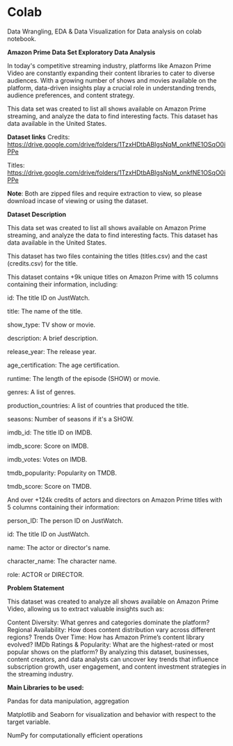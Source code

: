 # Colab
Data Wrangling, EDA &amp; Data Visualization for Data analysis on colab notebook.

**Amazon Prime Data Set Exploratory Data Analysis**

In today's competitive streaming industry, platforms like Amazon Prime Video are constantly expanding their content libraries to cater to diverse audiences. With a growing number of shows and movies available on the platform, data-driven insights play a crucial role in understanding trends, audience preferences, and content strategy.

This data set was created to list all shows available on Amazon Prime streaming, and analyze the data to find interesting facts. This dataset has data available in the United States.

**Dataset links**
Credits: https://drive.google.com/drive/folders/1TzxHDtbABIgsNqM_onkfNE1OSqO0iPPe

Titles: https://drive.google.com/drive/folders/1TzxHDtbABIgsNqM_onkfNE1OSqO0iPPe

**Note**: Both are zipped files and require extraction to view, so please download incase of viewing or using the dataset.

**Dataset Description**

This data set was created to list all shows available on Amazon Prime streaming, and analyze the data to find interesting facts. This dataset has data available in the United States.

This dataset has two files containing the titles (titles.csv) and the cast (credits.csv) for the title.

This dataset contains +9k unique titles on Amazon Prime with 15 columns containing their information, including:

id: The title ID on JustWatch.

title: The name of the title.

show_type: TV show or movie.

description: A brief description.

release_year: The release year.

age_certification: The age certification.

runtime: The length of the episode (SHOW) or movie.

genres: A list of genres.

production_countries: A list of countries that produced the title.

seasons: Number of seasons if it's a SHOW.

imdb_id: The title ID on IMDB.

imdb_score: Score on IMDB.

imdb_votes: Votes on IMDB.

tmdb_popularity: Popularity on TMDB.

tmdb_score: Score on TMDB.

And over +124k credits of actors and directors on Amazon Prime titles with 5 columns containing their information:

person_ID: The person ID on JustWatch.

id: The title ID on JustWatch.

name: The actor or director's name.

character_name: The character name.

role: ACTOR or DIRECTOR.

**Problem Statement**

This dataset was created to analyze all shows available on Amazon Prime Video, allowing us to extract valuable insights such as:

Content Diversity: What genres and categories dominate the platform?
Regional Availability: How does content distribution vary across different regions?
Trends Over Time: How has Amazon Prime’s content library evolved?
IMDb Ratings & Popularity: What are the highest-rated or most popular shows on the platform?
By analyzing this dataset, businesses, content creators, and data analysts can uncover key trends that influence subscription growth, user engagement, and content investment strategies in the streaming industry.

**Main Libraries to be used:**

Pandas for data manipulation, aggregation

Matplotlib and Seaborn for visualization and behavior with respect to the target variable. 

NumPy for computationally efficient operations
